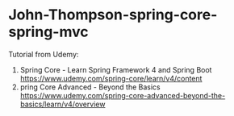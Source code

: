# John-Thompson-spring-core-spring-mvc
Tutorial from Udemy: 
1. Spring Core - Learn Spring Framework 4 and Spring Boot 
https://www.udemy.com/spring-core/learn/v4/content
2. pring Core Advanced - Beyond the Basics
https://www.udemy.com/spring-core-advanced-beyond-the-basics/learn/v4/overview

